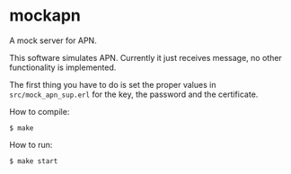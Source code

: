 mockapn
=======

A mock server for APN.

This software simulates APN. Currently it just receives message, no other functionality is implemented.

The first thing you have to do is set the proper values in `src/mock_apn_sup.erl` for the key, the password and the certificate.

How to compile:

    $ make

How to run:

    $ make start

